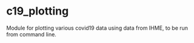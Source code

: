 # c19_plotting

Module for plotting various covid19 data using data from IHME, to be run from command line.
